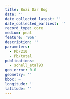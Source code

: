 ```yaml
---
title: Bozi Dar Bog
date: ''
date_collected_latest: ''
date_collected_earliest: ''
record_type: core
medium: peat
feature: '966'
description: ''
parameters:
  - Pb/210
  - Pb/total
publications:
  - schell_etal93
geo_error: 0.0
geometry: ''
bbox: ~
longitude: ''
latitude: ''
---
```

